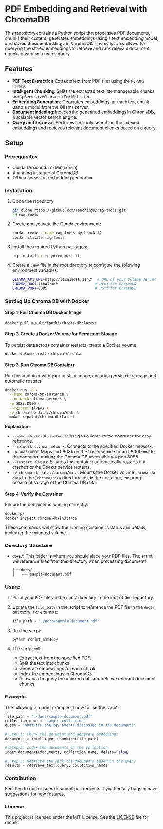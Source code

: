 # PDF Embedding and Retrieval with ChromaDB

This repository contains a Python script that processes PDF documents, chunks their content, generates embeddings using a text embedding model, and stores these embeddings in ChromaDB. The script also allows for querying the stored embeddings to retrieve and rank relevant document chunks based on a user's query.

## Features

- **PDF Text Extraction**: Extracts text from PDF files using the `PyPDF2` library.
- **Intelligent Chunking**: Splits the extracted text into manageable chunks using `RecursiveCharacterTextSplitter`.
- **Embedding Generation**: Generates embeddings for each text chunk using a model from the Ollama server.
- **Document Indexing**: Indexes the generated embeddings in ChromaDB, a scalable vector search engine.
- **Query and Retrieval**: Performs similarity search on the indexed embeddings and retrieves relevant document chunks based on a query.

## Setup

### Prerequisites

- Conda (Anaconda or Miniconda)
- A running instance of ChromaDB
- Ollama server for embedding generation

### Installation

1. Clone the repository:
    ```bash
    git clone https://github.com/Teachings/rag-tools.git
    cd rag-tools
    ```

2. Create and activate the Conda environment:
    ```bash
    conda create --name rag-tools python=3.12
    conda activate rag-tools
    ```

3. Install the required Python packages:
    ```bash
    pip install -r requirements.txt
    ```

4. Create a `.env` file in the root directory to configure the following environment variables:
    ```bash
    OLLAMA_API_URL=http://localhost:11424  # URL of your Ollama server
    CHROMA_HOST=localhost                 # Host for ChromaDB
    CHROMA_PORT=8085                      # Port for ChromaDB
    ```

### Setting Up Chroma DB with Docker

#### **Step 1: Pull Chroma DB Docker Image**

   ```bash
   docker pull mukultripathi/chroma-db:latest
   ```

#### **Step 2: Create a Docker Volume for Persistent Storage**

To persist data across container restarts, create a Docker volume:
```bash
docker volume create chroma-db-data
```

#### **Step 3: Run Chroma DB Container**

Run the container with your custom image, ensuring persistent storage and automatic restarts:
```bash
docker run -d \
  --name chroma-db-instance \
  --network ollama-network \
  -p 8085:8000 \
  --restart always \
  -v chroma-db-data:/chroma/data \
  mukultripathi/chroma-db:latest
```

**Explanation**:
- `--name chroma-db-instance`: Assigns a name to the container for easy reference.
- `--network ollama-network`: Connects to the specified Docker network.
- `-p 8085:8000`: Maps port 8085 on the host machine to port 8000 inside the container, making the Chroma DB accessible via port 8085.
- `--restart always`: Ensures the container automatically restarts if it crashes or the Docker service restarts.
- `-v chroma-db-data:/chroma/data`: Mounts the Docker volume `chroma-db-data` to the `/chroma/data` directory inside the container, ensuring persistent storage of the Chroma DB data.

#### **Step 4: Verify the Container**

Ensure the container is running correctly:
```bash
docker ps
docker inspect chroma-db-instance
```

These commands will show the running container's status and details, including the mounted volume.

### Directory Structure

- **`docs/`**: This folder is where you should place your PDF files. The script will reference files from this directory when processing documents.

    ```
    ├── docs/
    │   ├── sample-document.pdf
    ```

### Usage

1. Place your PDF files in the `docs/` directory in the root of this repository.

2. Update the `file_path` in the script to reference the PDF file in the `docs/` directory. For example:
    ```python
    file_path = "./docs/sample-document.pdf"
    ```

3. Run the script:
    ```bash
    python script_name.py
    ```

4. The script will:
    - Extract text from the specified PDF.
    - Split the text into chunks.
    - Generate embeddings for each chunk.
    - Index the embeddings in ChromaDB.
    - Allow you to query the indexed data and retrieve relevant document chunks.

### Example

The following is a brief example of how to use the script:

```python
file_path = "./docs/sample-document.pdf"
collection_name = "sample_collection"
query = "What are the key events discussed in the document?"

# Step 1: Chunk the document and generate embeddings
documents = intelligent_chunking(file_path)

# Step 2: Index the documents in the collection
index_documents(documents, collection_name, delete=False)

# Step 3: Retrieve and rank the documents based on the query
results = retrieve_text(query, collection_name)
```

### Contribution

Feel free to open issues or submit pull requests if you find any bugs or have suggestions for new features.

### License

This project is licensed under the MIT License. See the [LICENSE](LICENSE) file for details.
